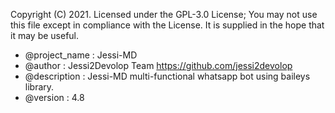 Copyright (C) 2021.
 Licensed under the  GPL-3.0 License;
 You may not use this file except in compliance with the License.
 It is supplied in the hope that it may be useful.
 * @project_name : Jessi-MD
 * @author : Jessi2Devolop Team <https://github.com/jessi2devolop>
 * @description : Jessi-MD multi-functional whatsapp bot using baileys library.
 * @version : 4.8
